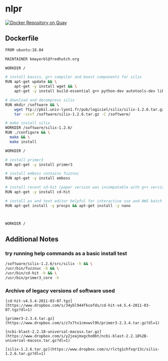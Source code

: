 # nlpr

[![Docker Repository on Quay](https://quay.io/repository/kmayerb/nlpr/status "Docker Repository on Quay")](https://quay.io/repository/kmayerb/nlpr)

## Dockerfile

```bash
FROM ubuntu:18.04

MAINTAINER kmayerbl@fredhutch.org

WORKDIR /

# install basics, g++ compiler and boost components for silix
RUN apt-get update && \
	apt-get -y install wget && \
	apt-get -y install build-essential g++ python-dev autotools-dev libicu-dev build-essential libbz2-dev libboost-all-dev

# download and decompress silix
RUN mkdir /software && \ 
	wget ftp://pbil.univ-lyon1.fr/pub/logiciel/silix/silix-1.2.6.tar.gz -P /software/ && \
	tar -xzvf /software/silix-1.2.6.tar.gz -C /software/

# make install silix
WORKDIR /software/silix-1.2.6/
RUN ./configure && \
  make && \
  make install 

WORKDIR /

# install primer3
RUN apt-get -y install primer3

# install emboss contains fuzznuc
RUN apt-get -y install emboss 

# install recent cd-hit (paper version was incompatable with g++ version: https://github.com/kuleshov/cdhit/issues/12)
RUN apt-get -y install cd-hit

# install ps and text editor helpful for interactive use and AWS batch
RUN apt-get install -y procps && apt-get install -y nano



WORKDIR /

```


## Additional Notes

### try running help commands as a basic install test
```bash
/software/silix-1.2.6/src/silix -h && \
/usr/bin/fuzznuc -h && \
/usr/bin/cd-hit -h && \
/usr/bin/primer3_core -h 
````

### Archive of legacy versions of software used 
```
[cd-hit-v4.5.4-2011-03-07.tgz](https://www.dropbox.com/s/34ybl944fkcefds/cd-hit-v4.5.4-2011-03-07.tgz?dl=1)

[primer3-2.3.4.tar.gz](https://www.dropbox.com/s/z7x7tx1cmvwvl9h/primer3-2.3.4.tar.gz?dl=1)

[ncbi-blast-2.2.18-universal-macosx.tar.gz](https://www.dropbox.com/s/y2jeajmxgcho0bt/ncbi-blast-2.2.18%2B-universal-macosx.tar.gz?dl=1)

[silix-1.2.6.tar.gz](https://www.dropbox.com/s/rlctg1chfxqr13c/silix-1.2.6.tar.gz?dl=1)

```
